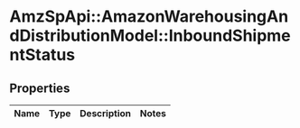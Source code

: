 # AmzSpApi::AmazonWarehousingAndDistributionModel::InboundShipmentStatus

## Properties
Name | Type | Description | Notes
------------ | ------------- | ------------- | -------------

